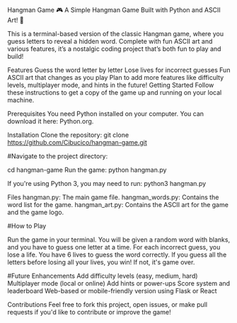 Hangman Game
🎮 A Simple Hangman Game Built with Python and ASCII Art! 🎨

This is a terminal-based version of the classic Hangman game, where you guess letters to reveal a hidden word. Complete with fun ASCII art and various features, it’s a nostalgic coding project that’s both fun to play and build!

Features
Guess the word letter by letter
Lose lives for incorrect guesses
Fun ASCII art that changes as you play
Plan to add more features like difficulty levels, multiplayer mode, and hints in the future!
Getting Started
Follow these instructions to get a copy of the game up and running on your local machine.

Prerequisites
You need Python installed on your computer. You can download it here: Python.org.

Installation
Clone the repository: git clone https://github.com/Cibucico/hangman-game.git

#Navigate to the project directory:

cd hangman-game
Run the game: python hangman.py

If you're using Python 3, you may need to run: python3 hangman.py

Files
hangman.py: The main game file.
hangman_words.py: Contains the word list for the game.
hangman_art.py: Contains the ASCII art for the game and the game logo.

#How to Play

Run the game in your terminal.
You will be given a random word with blanks, and you have to guess one letter at a time.
For each incorrect guess, you lose a life. You have 6 lives to guess the word correctly.
If you guess all the letters before losing all your lives, you win! If not, it's game over.

#Future Enhancements
Add difficulty levels (easy, medium, hard)
Multiplayer mode (local or online)
Add hints or power-ups
Score system and leaderboard
Web-based or mobile-friendly version using Flask or React

Contributions
Feel free to fork this project, open issues, or make pull requests if you'd like to contribute or improve the game!
